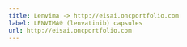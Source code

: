 ```yaml
---
title: Lenvima -> http://eisai.oncportfolio.com
label: LENVIMA® (lenvatinib) capsules
url: http://eisai.oncportfolio.com
---
```

